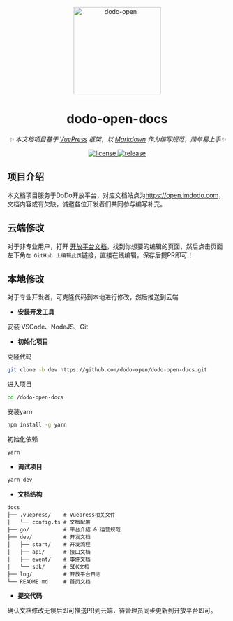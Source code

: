 <p align="center">
  <a href="https://open.imdodo.com">
    <img src="https://open.imdodo.com/hero.png" width="200" height="200" alt="dodo-open">
  </a>
</p>

<div align="center">

  # dodo-open-docs

  _✨ 本文档项目基于 [VuePress](https://v2.vuepress.vuejs.org/zh/) 框架，以 [Markdown](https://v2.vuepress.vuejs.org/zh/guide/markdown.html) 作为编写规范，简单易上手✨_

  <a href="https://github.com/dodo-open/dodo-open-docs/blob/main/LICENSE">
    <img src="https://img.shields.io/github/license/dodo-open/dodo-open-docs" alt="license">
  </a>
  <a href="https://github.com/dodo-open/dodo-open-docs/releases">
    <img src="https://img.shields.io/github/v/release/dodo-open/dodo-open-docs?color=blueviolet&include_prereleases"
      alt="release">
  </a>

</div>

## 项目介绍

本文档项目服务于DoDo开放平台，对应文档站点为<https://open.imdodo.com>，文档内容或有欠缺，诚邀各位开发者们共同参与编写补充。

## 云端修改

对于非专业用户，打开 [开放平台文档](https://open.imdodo.com)，找到你想要的编辑的页面，然后点击页面左下角`在 GitHub 上编辑此页`链接，直接在线编辑，保存后提PR即可！

## 本地修改

对于专业开发者，可克隆代码到本地进行修改，然后推送到云端

- **安装开发工具**

安装 VSCode、NodeJS、Git

- **初始化项目**

克隆代码

```bash
git clone -b dev https://github.com/dodo-open/dodo-open-docs.git
```

进入项目

```bash
cd /dodo-open-docs
```

安装yarn

```bash
npm install -g yarn
```

初始化依赖

```bash
yarn
```

- **调试项目**

```bash
yarn dev
```

- **文档结构**

```
docs
├── .vuepress/    # Vuepress相关文件
│   └── config.ts # 文档配置
├── go/           # 平台介绍 & 运营规范
├── dev/          # 开发文档
│   ├── start/    # 开发流程
│   ├── api/      # 接口文档
│   ├── event/    # 事件文档
│   └── sdk/      # SDK文档
├── log/          # 开放平台日志
└── README.md     # 首页文档
```

- **提交代码**

确认文档修改无误后即可推送PR到云端，待管理员同步更新到开放平台即可。

